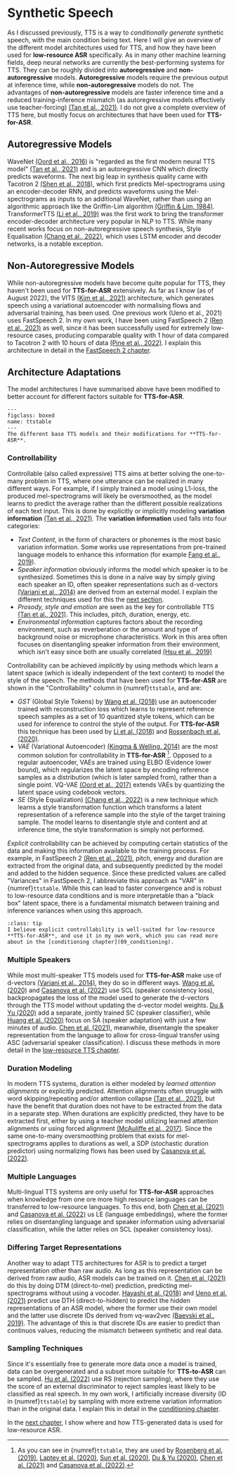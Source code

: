 # Synthetic Speech

As I discussed previously, TTS is a way to *conditionally generate* synthetic speech, with the main condition being text. Here I will give an overview of the different model architectures used for TTS, and how they have been used for **low-resource ASR** specifically. As in many other machine learning fields, deep neural networks are currently the best-performing systems for TTS. They can be roughly divided into **autoregressive** and **non-autoregressive** models. **Autoregressive** models require the previous output at inference time, while **non-autoregressive** models do not. The advantages of **non-autoregressive** models are faster inference time and a reduced training-inference mismatch (as autoregressive models effectively use teacher-forcing) [(Tan et al., 2021)](references.html#tan2021survey).
I do not give a complete overview of TTS here, but mostly focus on architectures that have been used for **TTS-for-ASR**.

## Autoregressive Models

WaveNet [(Oord et al., 2016)](references.html#oord2016wavenet) is "regarded as the first modern neural TTS model" [(Tan et al., 2021)](references.html#tan2021survey) and is an autoregressive CNN which directly predicts waveforms. The next big leap in synthesis quality came with Tacotron 2 [(Shen et al., 2018)](references.html#shen2018tacotron2), which first predicts Mel-spectrograms using an encoder-decoder RNN, and predicts waveforms using the Mel-spectrograms as inputs to an additional WaveNet, rather than using an algorithmic approach like the Griffin-Lim algorithm [(Griffin & Lim, 1984)](references.html#grffinlim1984). TransformerTTS [(Li et al., 2019)](references.html#li2019transformertts) was the first work to bring the transformer encoder-decoder architecture very popular in NLP to TTS. While many recent works focus on non-autoregressive speech synthesis, Style Equalisation [(Chang et al., 2022)](references.html#chang2022styleeq), which uses LSTM encoder and decoder networks, is a notable exception.

## Non-Autoregressive Models

While non-autoregressive models have become quite popular for TTS, they haven't been used for **TTS-for-ASR** extensively. As far as I know (as of August 2022), the VITS [(Kim et al., 2021)](references.html#kim2021vits) architecture, which generates speech using a variational autoencoder with normalising flows and adversarial training, has been used. One previous work (Ueno et al., 2021) uses FastSpeech 2. In my own work, I have been using FastSpeech 2 [(Ren et al., 2021)](references.html#ren2021fastspeech2) as well, since it has been successfully used for extremely low-resource cases, producing comparable quality with 1 hour of data compared to Tacotron 2 with 10 hours of data [(Pine et al., 2022)](references.html#pine2022lowresourcefastspeech). I explain this architecture in detail in the [FastSpeech 2 chapter](08_fastspeech2).

## Architecture Adaptations

The model architectures I have summarised above have been modified to better account for different factors suitable for **TTS-for-ASR**.

```{figure} ../figures/tts-table.svg
---
figclass: boxed
name: ttstable
---
The different base TTS models and their modifications for **TTS-for-ASR**.
```

<!-- TODO: move Wang et al. to Tacotron 2D -->
<!-- TODO: add "Multi-speaker sequence-to-sequence speech synthesis for data augmentation in acoustic-to-word speech recognition"  Ueno et al. 2019 -->
<!-- TODO: add "Leveraging sequence-to-sequence speech synthesis for
enhancing acoustic-to-word speech recognition"  Mimura et al. 2018 -->
<!-- TODO: Huan -> Huang -->
<!-- TODO: Chenet -> Chen et. -->

### Controllability

Controllable (also called expressive) TTS aims at better solving the one-to-many problem in TTS, where one utterance can be realized in many different ways. For example, if I simply trained a model using L1-loss, the produced mel-spectrograms will likely be oversmoothed, as the model learns to predict the average rather than the different possible realizations of each text input. This is done by explicitly or implicitly modeling **variation information** [(Tan et al., 2021)](references.html#tan2021survey). The **variation information** used falls into four categories:
- *Text Content*, in the form of characters or phonemes is the most basic variation information. Some works use representations from pre-trained language models to enhance this information (for example [Fang et al., 2019](references.html#fang2019pretrained)).
- *Speaker information* obviously informs the model which speaker is to be synthesized. Sometimes this is done in a naïve way by simply giving each speaker an ID, often speaker representations such as d-vectors [(Variani et al., 2014)](references.html#variani2014dvectors) are derived from an external model. I explain the different techniques used for this the [next section](#multiple-speakers).
- *Prosody, style and emotion* are seen as the key for controllable TTS [(Tan et al., 2021)](references.html#tan2021survey). This includes, pitch, duration, energy, etc.
- *Environmental information* captures factors about the recording environment, such as reverberation or the amount and type of background noise or microphone characteristics. Work in this area often focuses on disentangling speaker information from their environment, which isn't easy since both are usually correlated [(Hsu et al., 2019)](references.html#hsu2019noise)

Controllability can be achieved *implicitly* by using methods which learn a latent space (which is ideally independent of the text content) to model the style of the speech. The methods that have been used for **TTS-for-ASR** are shown in the "Controllability" column in {numref}`ttstable`, and are:
- *GST* (Global Style Tokens) by [Wang et al. (2018)](references.html#wang2018styletokens) use an autoencoder trained with reconstruction loss which learns to represent reference speech samples as a set of 10 quantized style tokens, which can be used for inference to control the style of the output. For **TTS-for-ASR** this technique has been used by [Li et al. (2018)](references.html#li2018ttsasr) and [Rossenbach et al. (2020)](references.html#rossenbach2020ttsasr).
- *VAE* (Variational Autoencoder) [(Kingma & Welling, 2014)](references.html#kingmawelling2014vae) are the most common solution for controllability in **TTS-for-ASR** [^VAE]. Opposed to a regular autoencoder, VAEs are trained using ELBO (Evidence lower bound), which regularizes the latent space by encoding reference samples as a distribution (which is later sampled from), rather than a single point. VQ-VAE [(Oord et al., 2017)](references.html#oord2017vqvae) extends VAEs by quantizing the latent space using codebook vectors.
- *SE* (Style Equalization) [(Chang et al., 2022)](references.html#chang2022styleeq) is a new technique which learns a style transformation function which transforms a latent representation of a reference sample into the style of the target training sample. The model learns to disentangle style and content and at inference time, the style transformation is simply not performed.

*Explicit* controllability can be achieved by computing certain statistics of the data and making this information available to the training process. For example, in FastSpeech 2 [(Ren et al., 2021)](references.html#ren2021fastspeech2), pitch, energy and duration are extracted from the original data, and subsequently predicted by the model and added to the hidden sequence. Since these predicted values are called "Variances" in FastSpeech 2, I abbreviate this approach as "VAR" in {numref}`ttstable`. While this can lead to faster convergence and is robust to low-resource data conditions and is more interpretable than a "black box" latent space, there is a fundamental mismatch between training and inference variances when using this approach. 

`````{admonition} Opinion
:class: tip
I believe explicit controllability is well-suited for low-resource **TTS-for-ASR**, and use it in my own work, which you can read more about in the [conditioning chapter](09_conditioning).
`````

<!-- TODO: add figure showing the difference between explicit and implicit controllable TTS -->

### Multiple Speakers

While most multi-speaker TTS models used for **TTS-for-ASR** make use of d-vectors [(Variani et al., 2014)](references.html#variani2014dvectors), they do so in different ways. [Wang et al. (2020)](references.html#wang2020scl) and [Casanova et al. (2022)](references.html#casanova2022singlespeaker) use SCL (speaker consistency loss), backpropagates the loss of the model used to generate the d-vectors through the TTS model without updating the d-vector model weights. [Du & Yu (2020)](references.html#duyu2020sc) add a separate, jointly trained SC (speaker classifier), while [Huang et al. (2020)](references.html#huang2020adapt) focus on SA (speaker adaptation) with just a few minutes of audio. [Chen et al. (2021)](references.html#chen2021mixmatch), meanwhile, disentangle the speaker representation from the language to allow for cross-lingual transfer using ASC (adversarial speaker classification). I discuss these methods in more detail in the [low-resource TTS chapter](04_low_resource_tts).

### Duration Modeling

In modern TTS systems, duration is either modeled by *learned attention alignments* or explicitly predicted.
Attention alignments often struggle with word skipping/repeating and/or attention collapse [(Tan et al., 2021)](references.html#tan2021survey), but have the benefit that duration does not have to be extracted from the data in a separate step. When durations are explicitly predicted, they have to be extracted first, either by using a teacher model utilizing learned attention alignments or using forced alignment [(McAuliffe et al., 2017)](references.html#mcauliffe2017mfa). Since the same one-to-many oversmoothing problem that exists for mel-spectrograms applies to durations as well, a SDP (stochastic duration predictor) using normalizing flows has been used by [Casanova et al. (2022)](references.html#casanova2022singlespeaker).

### Multiple Languages

Multi-lingual TTS systems are only useful for **TTS-for-ASR** approaches when knowledge from one ore more high resource languages can be transferred to low-resource languages. To this end, both [Chen et al. (2021)](references.html#chen2021mixmatch) and [Casanova et al. (2022)](references.html#casanova2022singlespeaker) us LE (language embeddings), where the former relies on disentangling language and speaker information using adversarial classification, while the latter relies on SCL (speaker consistency loss).

### Differing Target Representations

Another way to adapt TTS architectures for ASR is to predict a target representation other than raw audio. As long as this representation can be derived from raw audio, ASR models can be trained on it. [Chen et al. (2021)](references.html#chen2021mixmatch) do this by doing DTM (direct-to-mel) prediction, predicting mel-spectrograms without using a vocoder. [Hayashi et al. (2018)](references.html#hayashi2018dth) and [Ueno et al. (2021)](references.html#ueno2021dth) predict use DTH (direct-to-hidden) to predict the hidden representations of an ASR model, where the former use their own model and the latter use discrete IDs derived from vq-wav2vec [(Baevski et al., 2019)](references.html#baevski2019vqwav2vec). The advantage of this is that discrete IDs are easier to predict than continuos values, reducing the mismatch between synthetic and real data.

### Sampling Techniques

Since it's essentially free to generate more data once a model is trained, data can be overgenerated and a subset more suitable for **TTS-to-ASR** can be sampled. [Hu et al. (2022)](references.html#hu2022synt) use RS (rejection sampling), where they use the score of an external discriminator to reject samples least likely to be classified as real speech. In my own work, I artificially increase diversity (ID in {numref}`ttstable`) by sampling with more extreme variation information than in the original data. I explain this in detail in the [conditioning chapter](09_conditioning).

In the [next chapter](03_low_resource_asr), I show where and how TTS-generated data is used for low-resource ASR.

[^VAE]: As you can see in {numref}`ttstable`, they are used by [Rosenberg et al. (2019)](references.html#rosenberg2019ttsasr), [Laptev et al. (2020)](references.html#laptev2020moredata), [Sun et al. (2020)](references.html#sun2020vae), [Du & Yu (2020)](references.html#duyu2020sc), [Chen et al. (2021)](references.html#chen2021mixmatch) and [Casanova et al. (2022)](references.html#casanova2022singlespeaker).